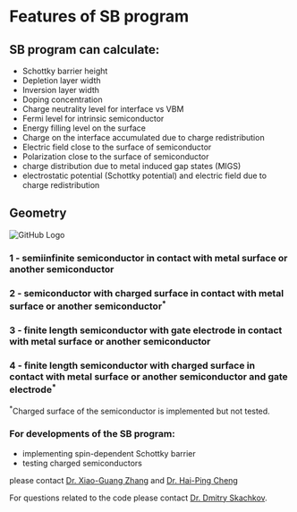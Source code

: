 # Features of SB program

## SB program can calculate:
 * Schottky barrier height
 * Depletion layer width
 * Inversion layer width
 * Doping concentration
 * Charge neutrality level for interface vs VBM
 * Fermi level for intrinsic semiconductor
 * Energy filling level on the surface
 * Charge on the interface accumulated due to charge redistribution
 * Electric field close to the surface of semiconductor
 * Polarization close to the surface of semiconductor
 * charge distribution due to metal induced gap states (MIGS)
 * electrostatic potential (Schottky potential) and electric field due to charge redistribution

## Geometry
![GitHub Logo](https://github.com/Dmitry-Skachkov/SB/blob/main/Docs/SB_features3.jpg)

### 1 - semiinfinite semiconductor in contact with metal surface or another semiconductor

### 2 - semiconductor with charged surface in contact with metal surface or another semiconductor<sup>*</sup>

### 3 - finite length semiconductor with gate electrode in contact with metal surface or another semiconductor

### 4 - finite length semiconductor with charged surface in contact with metal surface or another semiconductor and gate electrode<sup>*</sup>  

<sup>*</sup>Charged surface of the semiconductor is implemented but not tested. 

### For developments of the SB program:
* implementing spin-dependent Schottky barrier
* testing charged semiconductors

please contact [Dr. Xiao-Guang Zhang](<mailto:xgz@ufl.edu?subject=SB code development>) and [Dr. Hai-Ping Cheng](<mailto:ha.cheng@northeastern.edu?subject=SB code development>) 

For questions related to the code please contact [Dr. Dmitry Skachkov](<mailto:dmitry.skachkov@DSedu.org?subject=SB code on GitHub>). 
